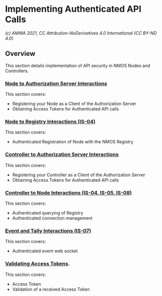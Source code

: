 
# Implementing Authenticated API Calls
_(c) AMWA 2021, CC Attribution-NoDerivatives 4.0 International (CC BY-ND 4.0)_

## Overview
This section details implementation of API security in NMOS Nodes and Controllers. 

### [Node to Authorization Server Interactions](4.1.%20Node%20to%20Authorization%20Server%20Interactions.md)
This section covers:
- Registering your Node as a Client of the Authorization Server
- Obtaining Access Tokens for Authenticated API calls 

### [Node to Registry Interactions (IS-04)](4.2.%20Node%20to%20Registry%20Interactions%20(IS-04).md)
This section covers:
- Authenticated Registration of Node with the NMOS Registry

### [Controller to Authorization Server Interactions](4.3.%20Controller%20to%20Authorization%20Server%20Interactions.md)
This section covers:
- Registering your Controller as a Client of the Authorization Server
- Obtaining Access Tokens for Authenticated API calls 

### [Controller to Node Interactions (IS-04, IS-05, IS-08)](4.4.%20Controller%20to%20Node%20Interactions%20(IS-04,%20IS-05,%20IS-08).md)
This section covers:
- Authenticated querying of Registry
- Authenticated connection management

### [Event and Tally Interactions (IS-07)](4.5.%20Event%20and%20Tally%20Interactions%20(IS-07).md)
This section covers:
- Authenticated event web socket 

### [Validating Access Tokens](4.6.%20Validating%20Access%20Tokens.md).
This section covers:
- Access Token
- Validation of a received Access Token

<!--stackedit_data:
eyJoaXN0b3J5IjpbLTgyODkwMjA5M119
-->